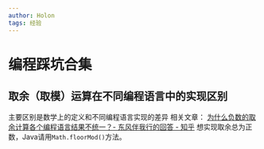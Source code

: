 ```yaml
---
author: Holon
tags: 经验
---
```




# 编程踩坑合集

## 取余（取模）运算在不同编程语言中的实现区别

主要区别是数学上的定义和不同编程语言实现的差异
相关文章：
[为什么负数的取余计算各个编程语言结果不统一？- 东风伴我行的回答 - 知乎](https://www.zhihu.com/question/34116024/answer/94643281)
想实现取余总为正数，Java请用`Math.floorMod()`方法。